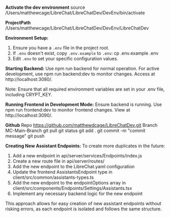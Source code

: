 **Activate the dev environment**
source /Users/matthewcage/LibreChat/LibreChatDev/DevEnv/bin/activate

**ProjectPath** 
/Users/matthewcage/LibreChat/LibreChatDev/DevEnv/LibreChatDev

**Environment Setup:**
1. Ensure you have a `.env` file in the project root.
2. If `.env` doesn't exist, copy `.env.example` to `.env`:
   cp .env.example .env
3. Edit `.env` to set your specific configuration values.

**Starting Backend:**
Use npm run backend for normal operation.
For active development, use npm run backend:dev to monitor changes.
Access at http://localhost:3080/.

Note: Ensure that all required environment variables are set in your .env file, including CRYPT_KEY.

**Running Frontend in Development Mode:**
Ensure backend is running.
Use npm run frontend:dev to monitor frontend changes.
View at http://localhost:3090/.

**Github**
Repo https://github.com/matthewdcage/LibreChatDev.git
Branch MC-Main-Branch
git pull
git status
git add .
git commit -m "commit message"
git push

**Creating New Assistant Endpoints:**
To create more duplicates in the future:
1. Add a new endpoint in api/server/services/Endpoints/index.js
2. Create a new route file in api/server/routes/
3. Add the new endpoint to the LibreChat.yaml configuration
4. Update the frontend AssistantsEndpoint type in client/src/common/assistants-types.ts
5. Add the new endpoint to the endpointOptions array in client/src/components/Endpoints/Settings/Assistants.tsx
6. Implement any necessary backend logic for the new endpoint

This approach allows for easy creation of new assistant endpoints without risking errors, as each endpoint is isolated and follows the same structure.
